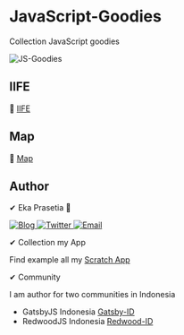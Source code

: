 # JavaScript-Goodies
Collection JavaScript goodies

<img src="https://img.shields.io/badge/JavaScript-Goodies-Blue" alt="JS-Goodies" />

## IIFE 
🔎 [IIFE](https://github.com/ekaone/JavaScript-Goodies/blob/master/iife.js)

## Map
🔎 [Map](https://github.com/ekaone/JavaScript-Goodies/blob/master/map.js)

## Author
✔ Eka Prasetia 🤵

<a href="https://www.ekaprasetia.com/">
  <img src="https://img.shields.io/badge/Writer-Blog-orange" alt="Blog" />
</a>

<a href="https://twitter.com/dannyeka">
  <img src="https://img.shields.io/badge/Tweet-Twitter-blue" alt="Twitter" />
</a>

<a href="mailto:ekaone3033@gmail.com">
  <img src="https://img.shields.io/badge/Email-ekaone3033@gmail.com-yellow" alt="Email" />
</a>

✔ Collection my App

Find example all my [Scratch App](https://twolevel.net)

✔ Community

I am author for two communities in Indonesia
- GatsbyJS Indonesia [Gatsby-ID](https://gatsbyjs.id)
- RedwoodJS Indonesia [Redwood-ID](https://redwoodjs.id)


